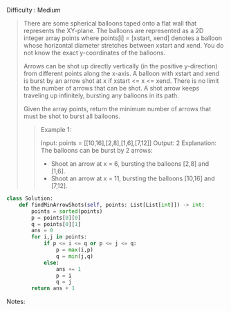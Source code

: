 Difficulty : Medium 

>There are some spherical balloons taped onto a flat wall that represents the XY-plane. The balloons are represented as a 2D integer array points where points[i] = [xstart, xend] denotes a balloon whose horizontal diameter stretches between xstart and xend. You do not know the exact y-coordinates of the balloons.
>
>Arrows can be shot up directly vertically (in the positive y-direction) from different points along the x-axis. A balloon with xstart and xend is burst by an arrow shot at x if xstart <= x <= xend. There is no limit to the number of arrows that can be shot. A shot arrow keeps traveling up infinitely, bursting any balloons in its path.
>
>Given the array points, return the minimum number of arrows that must be shot to burst all balloons.
>
>
>>Example 1:
>>
>>Input: points = [[10,16],[2,8],[1,6],[7,12]]
>>Output: 2
>>Explanation: The balloons can be burst by 2 arrows:
>>- Shoot an arrow at x = 6, bursting the balloons [2,8] and [1,6].
>>- Shoot an arrow at x = 11, bursting the balloons [10,16] and [7,12].

```python 
class Solution:
    def findMinArrowShots(self, points: List[List[int]]) -> int:
        points = sorted(points)
        p = points[0][0]
        q = points[0][1]
        ans = 0
        for i,j in points:
            if p <= i <= q or p <= j <= q:
                p = max(i,p)
                q = min(j,q)
            else:
                ans += 1
                p = i
                q = j
        return ans + 1
```

Notes:
